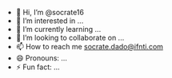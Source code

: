 - 👋 Hi, I’m @socrate16
- 👀 I’m interested in ...
- 🌱 I’m currently learning ...
- 💞️ I’m looking to collaborate on ...
- 📫 How to reach me socrate.dado@ifnti.com
- 😄 Pronouns: ...
- ⚡ Fun fact: ...

<!---
socrate16/socrate16 is a ✨ special ✨ repository because its `README.md` (this file) appears on your GitHub profile.
You can click the Preview link to take a look at your changes.
--->
